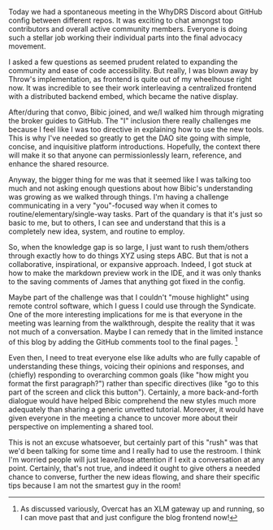 Today we had a spontaneous meeting in the WhyDRS Discord about GitHub config between different repos. It was exciting to chat amongst top contributors and overall active community members. Everyone is doing such a stellar job working their individual parts into the final advocacy movement.

I asked a few questions as seemed prudent related to expanding the community and ease of code accessibility. But really, I was blown away by Throw's implementation, as frontend is quite out of my wheelhouse right now. It was incredible to see their work interleaving a centralized frontend with a distributed backend embed, which became the native display.

After/during that convo, Bibic joined, and we/I walked him through migrating the broker guides to GitHub. The "I" inclusion there really challenges me because I feel like I was too directive in explaining how to use the new tools. This is why I've needed so greatly to get the DAO site going with simple, concise, and inquisitive platform introductions. Hopefully, the context there will make it so that anyone can permissionlessly learn, reference, and enhance the shared resource.

Anyway, the bigger thing for me was that it seemed like I was talking too much and not asking enough questions about how Bibic's understanding was growing as we walked through things. I'm having a challenge communicating in a very "you"-focused way when it comes to routine/elementary/single-way tasks. Part of the quandary is that it's just so basic to me, but to others, I can see and understand that this is a completely new idea, system, and routine to employ.

So, when the knowledge gap is so large, I just want to rush them/others through exactly how to do things XYZ using steps ABC. But that is not a collaborative, inspirational, or expansive approach. Indeed, I got stuck at how to make the markdown preview work in the IDE, and it was only thanks to the saving comments of James that anything got fixed in the config.

Maybe part of the challenge was that I couldn't "mouse highlight" using remote control software, which I guess I could use through the Syndicate. One of the more interesting implications for me is that everyone in the meeting was learning from the walkthrough, despite the reality that it was not much of a conversation. Maybe I can remedy that in the limited instance of this blog by adding the GitHub comments tool to the final pages. [^oc]

Even then, I need to treat everyone else like adults who are fully capable of understanding these things, voicing their opinions and responses, and (chiefly) responding to overarching common goals (like "how might you format the first paragraph?") rather than specific directives (like "go to this part of the screen and click this button"). Certainly, a more back-and-forth dialogue would have helped Bibic comprehend the new styles much more adequately than sharing a generic unvetted tutorial. Moreover, it would have given everyone in the meeting a chance to uncover more about their perspective on implementing a shared tool.

This is not an excuse whatsoever, but certainly part of this "rush" was that we'd been talking for some time and I really had to use the restroom. I think I'm worried people will just leave/lose attention if I exit a conversation at any point. Certainly, that's not true, and indeed it ought to give others a needed chance to converse, further the new ideas flowing, and share their specific tips because I am not the smartest guy in the room!

[^oc]: As discussed variously, Overcat has an XLM gateway up and running, so I can move past that and just configure the blog frontend now!
